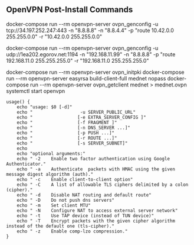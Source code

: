 ## OpenVPN Post-Install Commands

docker-compose run --rm openvpn-server ovpn_genconfig -u tcp://34.197.252.247:443 -n "8.8.8.8" -n "8.8.4.4" -p "route 10.42.0.0 255.255.0.0" -r "10.42.0.0 255.255.0.0"

docker-compose run --rm openvpn-server ovpn_genconfig -u udp://1ea202.egorov.net:1194 -n "192.168.11.99" -n "8.8.8.8" -p "route 192.168.11.0 255.255.255.0" -r "192.168.11.0 255.255.255.0"

docker-compose run --rm openvpn-server ovpn_initpki
docker-compose run --rm openvpn-server easyrsa build-client-full mednet nopass
docker-compose run --rm openvpn-server ovpn_getclient mednet > mednet.ovpn
systemctl start openvpn


```
usage() {
    echo "usage: $0 [-d]"
    echo "                  -u SERVER_PUBLIC_URL"
    echo "                 [-e EXTRA_SERVER_CONFIG ]"
    echo "                 [-f FRAGMENT ]"
    echo "                 [-n DNS_SERVER ...]"
    echo "                 [-p PUSH ...]"
    echo "                 [-r ROUTE ...]"
    echo "                 [-s SERVER_SUBNET]"
    echo
    echo "optional arguments:"
    echo " -2    Enable two factor authentication using Google Authenticator."
    echo " -a    Authenticate  packets with HMAC using the given message digest algorithm (auth)."
    echo " -c    Enable client-to-client option"
    echo " -C    A list of allowable TLS ciphers delimited by a colon (cipher)."
    echo " -d    Disable NAT routing and default route"
    echo " -D    Do not push dns servers"
    echo " -m    Set client MTU"
    echo " -N    Configure NAT to access external server network"
    echo " -t    Use TAP device (instead of TUN device)"
    echo " -T    Encrypt packets with the given cipher algorithm instead of the default one (tls-cipher)."
    echo " -z    Enable comp-lzo compression."
}
```
